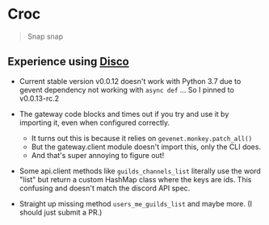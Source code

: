 # Croc

> Snap snap

## Experience using [Disco]

* Current stable version v0.0.12 doesn't work with Python 3.7
  due to gevent dependency not working with `async def`
  ... So I pinned to v0.0.13-rc.2

* The gateway code blocks and times out if you try and use it by importing it,
  even when configured correctly.
    - It turns out this is because it relies on `gevenet.monkey.patch_all()`
    - But the gateway.client module doesn't import this, only the CLI does.
    - And that's super annoying to figure out!

* Some api.client methods like `guilds_channels_list` literally use the word
  "list" but return a custom HashMap class where the keys are ids. This confusing
  and doesn't match the discord API spec.

* Straight up missing method `users_me_guilds_list` and maybe more. 
  (I should just submit a PR.)

[disco]: https://github.com/b1naryth1ef/disco